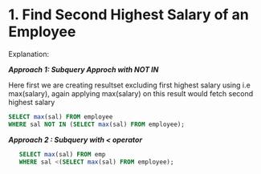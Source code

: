 # 1.  Find Second Highest Salary of an Employee
Explanation:

***Approach 1: Subquery Approch with NOT IN***

Here first we are creating resultset  excluding first highest salary using i.e max(salary),
again applying max(salary) on this result would fetch second highest salary

```sql
SELECT max(sal) FROM employee
WHERE sal NOT IN (SELECT max(sal) FROM employee);
 ```

***Approach 2 : Subquery with < operator***

```sql
   SELECT max(sal) FROM emp
   WHERE sal <(SELECT max(sal) FROM employee);
```


